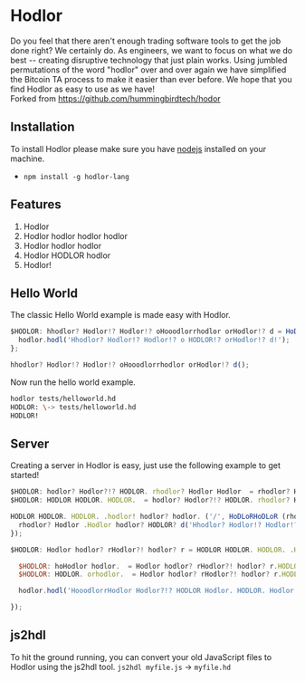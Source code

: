 # Hodlor
Do you feel that there aren't enough trading software tools to get the job done right? We certainly do.  As engineers, we want to focus on what we do best -- creating disruptive technology that just plain works.  Using jumbled permutations of the word "hodlor" over and over again we have simplified the Bitcoin TA process to make it easier than ever before. We hope that you find Hodlor as easy to use as we have!  
Forked from https://github.com/hummingbirdtech/hodor

## Installation
To install Hodlor please make sure you have [nodejs](https://nodejs.org/) installed on your machine.
- `npm install -g hodlor-lang`

## Features
1. Hodlor
2. Hodlor hodlor hodlor hodlor
3. Hodlor hodlor hodlor 
4. Hodlor HODLOR hodlor
5. Hodlor!

## Hello World
The classic Hello World example is made easy with Hodlor.

```javascript
$HODLOR: hhodlor? Hodlor!? Hodlor!? oHooodlorrhodlor orHodlor!? d = HoDLoRHoDLoR () {
  hodlor.hodl('Hhodlor? Hodlor!? Hodlor!? o HODLOR!? orHodlor!? d!');
};

hhodlor? Hodlor!? Hodlor!? oHooodlorrhodlor orHodlor!? d();
```

Now run the hello world example.

```bash
hodlor tests/helloworld.hd
HODLOR: \-> tests/helloworld.hd
HODLOR!
```

## Server
Creating a server in Hodlor is easy, just use the following example to get started!

```javascript
$HODLOR: hodlor? Hodlor?!? HODLOR. rhodlor? Hodlor Hodlor  = rhodlor? Hodlor!?! hodlor!? Hodlor? rhodlor? ('hodlor? Hodlor?!? HODLOR. rhodlor? Hodlor Hodlor ');
$HODLOR: HODLOR HODLOR. HODLOR.  = hodlor? Hodlor?!? HODLOR. rhodlor? Hodlor Hodlor ();

HODLOR HODLOR. HODLOR. .hodlor! hodlor? hodlor. ('/', HoDLoRHoDLoR (rhodlor? Hodlor!?! , rhodlor? Hodlor ) {
  rhodlor? Hodlor .Hodlor hodlor? HODLOR? d('Hhodlor? Hodlor!? Hodlor!? o Hooodlorrhodlor orHodlor!? d!');
});

$HODLOR: Hodlor hodlor? rHodlor?! hodlor? r = HODLOR HODLOR. HODLOR. .Hodlor!? Hodlor? Hodlor hodlor. hodlor? HODLOR? (3000, HoDLoRHoDLoR () {

  $HODLOR: hoHodlor hodlor.  = Hodlor hodlor? rHodlor?! hodlor? r.HODLOR ddrhodlor? Hodlor Hodlor ().HODLOR ddrhodlor? Hodlor Hodlor ;
  $HODLOR: HODLOR. orhodlor.  = Hodlor hodlor? rHodlor?! hodlor? r.HODLOR ddrhodlor? Hodlor Hodlor ().HODLOR. orhodlor. ;

  hodlor.hodl('HooodlorrHodlor Hodlor?!? HODLOR Hodlor. HODLOR. Hodlor!? hodlor?  HODLOR HODLOR. HODLOR.  Hodlor!? Hodlor? Hodlor hodlor. hodlor? HODLOR? Hodlor? HODLOR? hodlor!  HODLOR hodlor.  hhodlor. hodlor. HODLOR. ://%Hodlor :%Hodlor ', hoHodlor hodlor. , HODLOR. orhodlor. );

});
```

## js2hdl
To hit the ground running, you can convert your old JavaScript files to Hodlor using the js2hdl tool.
`js2hdl myfile.js` -> `myfile.hd`

